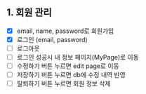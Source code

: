 ## 1. 회원 관리
- [x] email, name, password로 회원가입
- [x] 로그인 (email, password)
- [ ] 로그아웃
- [ ] 로그인 성공시 내 정보 페이지(MyPage)로 이동
- [ ] 수정하기 버튼 누르면 edit page로 이동
- [ ] 저장하기 버튼 누르면 db에 수정 내역 반영
- [ ] 탈퇴하기 버튼 누르면 회원 정보 삭제
